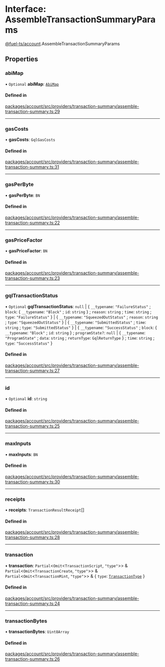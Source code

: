 # Interface: AssembleTransactionSummaryParams

[@fuel-ts/account](/api/Account/index.md).AssembleTransactionSummaryParams

## Properties

### abiMap

• `Optional` **abiMap**: [`AbiMap`](/api/Account/index.md#abimap)

#### Defined in

[packages/account/src/providers/transaction-summary/assemble-transaction-summary.ts:29](https://github.com/FuelLabs/fuels-ts/blob/f4302fbd/packages/account/src/providers/transaction-summary/assemble-transaction-summary.ts#L29)

___

### gasCosts

• **gasCosts**: `GqlGasCosts`

#### Defined in

[packages/account/src/providers/transaction-summary/assemble-transaction-summary.ts:31](https://github.com/FuelLabs/fuels-ts/blob/f4302fbd/packages/account/src/providers/transaction-summary/assemble-transaction-summary.ts#L31)

___

### gasPerByte

• **gasPerByte**: `BN`

#### Defined in

[packages/account/src/providers/transaction-summary/assemble-transaction-summary.ts:22](https://github.com/FuelLabs/fuels-ts/blob/f4302fbd/packages/account/src/providers/transaction-summary/assemble-transaction-summary.ts#L22)

___

### gasPriceFactor

• **gasPriceFactor**: `BN`

#### Defined in

[packages/account/src/providers/transaction-summary/assemble-transaction-summary.ts:23](https://github.com/FuelLabs/fuels-ts/blob/f4302fbd/packages/account/src/providers/transaction-summary/assemble-transaction-summary.ts#L23)

___

### gqlTransactionStatus

• `Optional` **gqlTransactionStatus**: ``null`` \| { `__typename`: ``"FailureStatus"`` ; `block`: { `__typename`: ``"Block"`` ; `id`: `string`  } ; `reason`: `string` ; `time`: `string` ; `type`: ``"FailureStatus"``  } \| { `__typename`: ``"SqueezedOutStatus"`` ; `reason`: `string` ; `type`: ``"SqueezedOutStatus"``  } \| { `__typename`: ``"SubmittedStatus"`` ; `time`: `string` ; `type`: ``"SubmittedStatus"``  } \| { `__typename`: ``"SuccessStatus"`` ; `block`: { `__typename`: ``"Block"`` ; `id`: `string`  } ; `programState?`: ``null`` \| { `__typename`: ``"ProgramState"`` ; `data`: `string` ; `returnType`: `GqlReturnType`  } ; `time`: `string` ; `type`: ``"SuccessStatus"``  }

#### Defined in

[packages/account/src/providers/transaction-summary/assemble-transaction-summary.ts:27](https://github.com/FuelLabs/fuels-ts/blob/f4302fbd/packages/account/src/providers/transaction-summary/assemble-transaction-summary.ts#L27)

___

### id

• `Optional` **id**: `string`

#### Defined in

[packages/account/src/providers/transaction-summary/assemble-transaction-summary.ts:25](https://github.com/FuelLabs/fuels-ts/blob/f4302fbd/packages/account/src/providers/transaction-summary/assemble-transaction-summary.ts#L25)

___

### maxInputs

• **maxInputs**: `BN`

#### Defined in

[packages/account/src/providers/transaction-summary/assemble-transaction-summary.ts:30](https://github.com/FuelLabs/fuels-ts/blob/f4302fbd/packages/account/src/providers/transaction-summary/assemble-transaction-summary.ts#L30)

___

### receipts

• **receipts**: `TransactionResultReceipt`[]

#### Defined in

[packages/account/src/providers/transaction-summary/assemble-transaction-summary.ts:28](https://github.com/FuelLabs/fuels-ts/blob/f4302fbd/packages/account/src/providers/transaction-summary/assemble-transaction-summary.ts#L28)

___

### transaction

• **transaction**: `Partial`&lt;`Omit`&lt;`TransactionScript`, ``"type"``\>\> & `Partial`&lt;`Omit`&lt;`TransactionCreate`, ``"type"``\>\> & `Partial`&lt;`Omit`&lt;`TransactionMint`, ``"type"``\>\> & { `type`: [`TransactionType`](/api/Account/TransactionType.md)  }

#### Defined in

[packages/account/src/providers/transaction-summary/assemble-transaction-summary.ts:24](https://github.com/FuelLabs/fuels-ts/blob/f4302fbd/packages/account/src/providers/transaction-summary/assemble-transaction-summary.ts#L24)

___

### transactionBytes

• **transactionBytes**: `Uint8Array`

#### Defined in

[packages/account/src/providers/transaction-summary/assemble-transaction-summary.ts:26](https://github.com/FuelLabs/fuels-ts/blob/f4302fbd/packages/account/src/providers/transaction-summary/assemble-transaction-summary.ts#L26)
